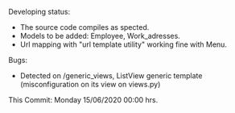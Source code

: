 Developing status: 

- The source code compiles as spected.
- Models to be added: Employee, Work_adresses.
- Url mapping with "url template utility" working fine with Menu.


Bugs:

- Detected on /generic_views, ListView generic template (misconfiguration on its view on views.py)



This Commit: Monday 15/06/2020 00:00 hrs.

